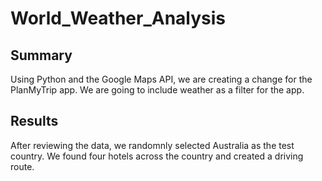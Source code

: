 # World_Weather_Analysis

## Summary
Using Python and the Google Maps API, we are creating a change for the PlanMyTrip app. We are going to include weather as a filter for the app.

## Results
After reviewing the data, we randomnly selected Australia as the test country. We found four hotels across the country and created a driving route.

